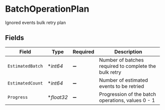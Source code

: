 # BatchOperationPlan

Ignored events bulk retry plan


## Fields

| Field                                                 | Type                                                  | Required                                              | Description                                           |
| ----------------------------------------------------- | ----------------------------------------------------- | ----------------------------------------------------- | ----------------------------------------------------- |
| `EstimatedBatch`                                      | **int64*                                              | :heavy_minus_sign:                                    | Number of batches required to complete the bulk retry |
| `EstimatedCount`                                      | **int64*                                              | :heavy_minus_sign:                                    | Number of estimated events to be retried              |
| `Progress`                                            | **float32*                                            | :heavy_minus_sign:                                    | Progression of the batch operations, values 0 - 1     |